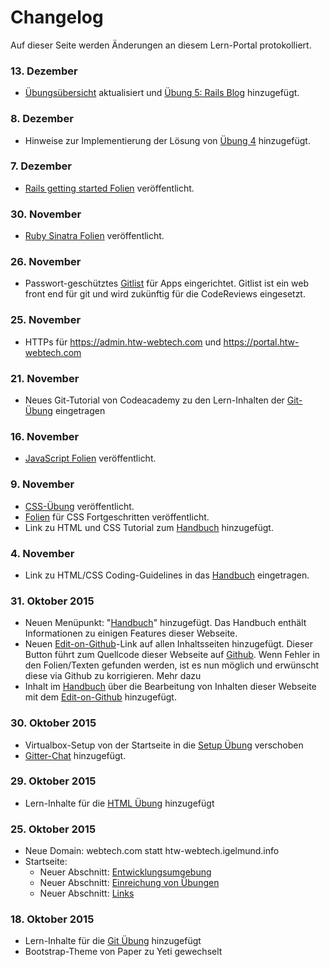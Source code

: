 # Changelog
Auf dieser Seite werden Änderungen an diesem Lern-Portal protokolliert.

### 13. Dezember
* [Übungsübersicht](exercises.html) aktualisiert und [Übung 5: Rails Blog](exercises/rails-blog.html) hinzugefügt.

### 8. Dezember
* Hinweise zur Implementierung der Lösung von [Übung 4](exercises/javascript.html) hinzugefügt.

### 7. Dezember
* [Rails getting started Folien](slides/rails-getting-started.html) veröffentlicht.

### 30. November
* [Ruby Sinatra Folien](slides/ruby-sinatra.html) veröffentlicht.

### 26. November
* Passwort-geschütztes [Gitlist](http://gitlist.htw-webtech.com) für Apps eingerichtet. Gitlist ist ein web front end für git und wird zukünftig für die CodeReviews eingesetzt.

### 25. November
* HTTPs für <https://admin.htw-webtech.com> und <https://portal.htw-webtech.com>

### 21. November
* Neues Git-Tutorial von Codeacademy zu den Lern-Inhalten der [Git-Übung](exercises/git.html) eingetragen

### 16. November
* [JavaScript Folien](slides/javascript.html) veröffentlicht.

### 9. November
* [CSS-Übung](exercises/css.html) veröffentlicht.
* [Folien](slides.html) für CSS Fortgeschritten veröffentlicht.
* Link zu HTML und CSS Tutorial zum [Handbuch](manual.html) hinzugefügt.

### 4. November
* Link zu HTML/CSS Coding-Guidelines in das [Handbuch](manual.html) eingetragen.

### 31. Oktober 2015
* Neuen Menüpunkt: "[Handbuch](manual.html)" hinzugefügt. Das Handbuch enthält Informationen zu einigen
  Features dieser Webseite.
* Neuen <a href="" class="button icon edit">Edit-on-Github</a>-Link auf allen Inhaltsseiten hinzugefügt. Dieser Button führt
  zum Quellcode dieser Webseite auf [Github](https://github.com). Wenn Fehler in den Folien/Texten gefunden werden,
  ist es nun möglich und erwünscht diese via Github zu korrigieren. Mehr dazu
* Inhalt im [Handbuch](manual.html) über die Bearbeitung von Inhalten dieser Webseite mit dem
  <a href="" class="button icon edit">Edit-on-Github</a> hinzugefügt.

### 30. Oktober 2015
* Virtualbox-Setup von der Startseite in die [Setup Übung](/site/exercises/setup.html) verschoben
* [Gitter-Chat](/#gitter-chat) hinzugefügt.

### 29. Oktober 2015
* Lern-Inhalte für die [HTML Übung](/site/exercises/html.html#lern-bereich) hinzugefügt

### 25. Oktober 2015
* Neue Domain: webtech.com statt htw-webtech.igelmund.info
* Startseite:
  * Neuer Abschnitt: [Entwicklungsumgebung](/#setup-dev-env)
  * Neuer Abschnitt: [Einreichung von Übungen](/#aris-app-management)
  * Neuer Abschnitt: [Links](/#links)

### 18. Oktober 2015
* Lern-Inhalte für die [Git Übung](/site/exercises/git.html#lern-bereich) hinzugefügt
* Bootstrap-Theme von Paper zu Yeti gewechselt


